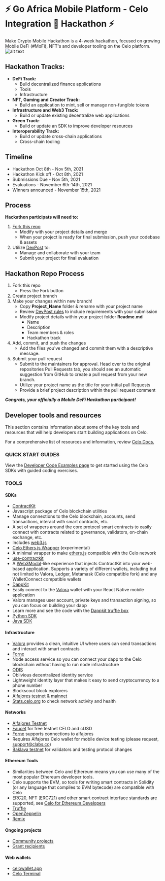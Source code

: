 # ⚡ Go Africa Mobile Platform - Celo Integration 📱 Hackathon ⚡

Make Crypto Mobile Hackathon is a 4-week hackathon, focused on growing Mobile DeFi (#MoFi), NFT's and developer tooling on the Celo platform.
![alt text](http://learning.go-africa.io/wp-content/uploads/2021/11/How-it-works.png)


## Hackathon Tracks: 

 - __DeFi Track:__ 
 	- Build decentralized finance applications
 	- Tools
 	- Infrastructure
 - __NFT, Gaming and Creator Track:__ 
 	- Build an application to mint, sell or manage non-fungible tokens
 - __Infrastructure and Web3 Track:__ 
 	- Build or update existing decentralize web applications
 - __Green Track:__ 
 	- Build or update an SDK to improve developer resources
 - __Interoperability Track:__ 
 	- Build or update cross-chain applications
 	- Cross-chain tooling

## Timeline

 - Hackathon Oct 8th - Nov 5th, 2021
 - Hackathon Kick off - Oct 8th, 2021
 - Submissions Due - Nov 5th, 2021
 - Evaluations - November 6th-14th, 2021
 - Winners announced - November 15th, 2021

## Process
**Hackathon participats will need to:**

 1. [Fork this repo](#hackathon-repo-process)
    - Modify with your project details and merge
    - When your project is ready for final submission, push your codebase & assets
  2. Utilize [DevPost](https://mobiledefi.devpost.com/) to:
	 - Manage and collaborate with your team
	 - Submit your project for final evaluation

## Hackathon Repo Process

 1. Fork this repo
    - Press the Fork button
 2. Create project branch
 3. Make your changes within new branch!
	 - Copy **Project_Name** folder & rename with your project name
	 - Review [DevPost rules](https://github.com/celo-org/make-crypto-mobile-hackathon#hackathon-repo-process) to include requirements with your submission
	 - Modify project details within your project folder **Readme.md**
		 - Name
		 - Description
		 - Team members & roles
		 - Hackathon track
 4. Add, commit, and push the changes
	 - Add the files you've changed and commit them with a descriptive message.
 5. Submit your pull request
    -  Submit to the maintainers for approval. Head over to the original repositories Pull Requests tab, you should see an automatic suggestion from GitHub to create a pull request from your new branch.
    -  Utilize your project name as the title for your initial pull Requests
    -  Provide a brief project description within the pull request comment

***Congrats, your officially a Mobile DeFi Hackathon participant!***


## Developer tools and resources

This section contains information about some of the key tools and resources that will help developers start building applications on Celo.

For a comprehensive list of resources and information, review [Celo Docs.](https://docs.celo.org/)

### QUICK START GUIDES

View the [Developer Code Examples page](https://docs.celo.org/developer-guide/start) to get started using the Celo SDKs with guided coding exercises.

### TOOLS

#### SDKs

-   [ContractKit](https://docs.celo.org/developer-guide/contractkit)
-   Javascript package of Celo blockchain utilities
-   Manage connections to the Celo blockchain, accounts, send transactions, interact with smart contracts, etc.
-   A set of wrappers around the core protocol smart contracts to easily connect with contracts related to governance, validators, on-chain exchange, etc.
-   Includes [web3.js](https://web3js.readthedocs.io/en/v1.2.4/)
-   [Celo Ethers.js Wrapper](https://github.com/celo-tools/celo-ethers-wrapper) (experimental)
-   A minimal wrapper to make [ethers.js](https://docs.ethers.io/v5/) compatible with the Celo network
-   [use-contractkit](https://github.com/celo-tools/use-contractkit)
-   A [Web3Modal](https://web3modal.com/)-like experience that injects ContractKit into your web-based application. Supports a variety of different wallets, including but not limited to Valora, Ledger, Metamask (Celo compatible fork) and any WalletConnect compatible wallets
-   [DappKit](https://docs.celo.org/developer-guide/dappkit)
-   Easily connect to the [Valora](http://valoraapp.com/) wallet with your React Native mobile application
-   Valora manages user account, private keys and transaction signing, so you can focus on building your dapp
-   Learn more and see the code with the [Dappkit truffle box](https://github.com/critesjosh/celo-dappkit)
-   [Python SDK](https://github.com/blaize-tech/celo-sdk-py)
-   [Java SDK](https://github.com/blaize-tech/celo-sdk-java)


#### Infrastructure

-   [Valora](https://valoraapp.com/) provides a clean, intuitive UI where users can send transactions and interact with smart contracts
-   [Forno](https://stackedit.io/developer-guide/forno)
-   Node access service so you can connect your dapp to the Celo blockchain without having to run node infrastructure
-   [ODIS](https://stackedit.io/developer-resources/contractkit/odis.md)
-   Oblivious decentralized identity service
-   Lightweight identity layer that makes it easy to send cryptocurrency to a phone number
-   Blockscout block explorers
-   [Alfajores testnet](http://alfajores-blockscout.celo-testnet.org/) & [mainnet](http://explorer.celo.org/)
-   [Stats.celo.org](http://stats.celo.org/) to check network activity and health


#### Networks

-   [Alfajores Testnet](https://docs.celo.org/getting-started/alfajores-testnet)
-   [Faucet](https://celo.org/developers/faucet) for free testnet CELO and cUSD
-   [Forno](https://docs.celo.org/developer-guide/forno) supports connections to alfajores
-   Requires Alfajores Celo wallet for mobile device testing (please request, support@clabs.co)
-   [Baklava testnet](https://docs.celo.org/getting-started/baklava-testnet) for validators and testing protocol changes


#### Ethereum Tools

-   Similarities between Celo and Ethereum means you can use many of the most popular Ethereum developer tools.
-   Celo supports the EVM, so tools for writing smart contracts in Solidity (or any language that compiles to EVM bytecode) are compatible with Celo
-   ERC20, NFT (ERC721) and other smart contract interface standards are supported, see [Celo for Ethereum Developers](https://docs.celo.org/developer-guide/celo-for-eth-devs)
- [Truffle](https://www.trufflesuite.com/)
- [OpenZeppelin](https://openzeppelin.com/)
- [Remix](https://remix.ethereum.org/)

#### Ongoing projects

-   [Community projects](https://docs.celo.org/developer-guide/celo-dapp-gallery)
-   [Grant recipients](https://celo.org/experience/grants/directory)

#### Web wallets
  -  [celowallet.app](https://celowallet.app/)
  -  [Celo Terminal](https://github.com/zviadm/celoterminal/)

